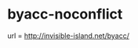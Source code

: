 byacc-noconflict
========================================

url = http://invisible-island.net/byacc/
